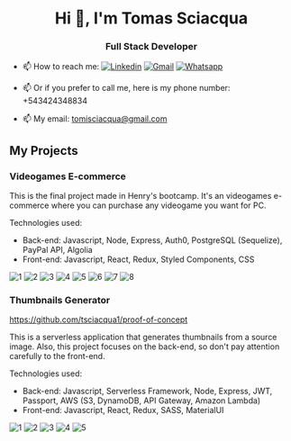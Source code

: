 <h1 align="center">Hi 👋, I'm Tomas Sciacqua</h1>
<h3 align="center">Full Stack Developer</h3>

- 📫 How to reach me: [![Linkedin](https://img.shields.io/badge/LinkedIn-0077B5?style=for-the-badge&logo=linkedin&logoColor=white)](https://www.linkedin.com/in/tomas-sciacqua) [![Gmail](https://img.shields.io/badge/Gmail-D14836?style=for-the-badge&logo=gmail&logoColor=white)](mailto:tomisciacqua@gmail.com) [![Whatsapp](https://img.shields.io/badge/WhatsApp-25D366?style=for-the-badge&logo=whatsapp&logoColor=white)](https://api.whatsapp.com/send/?phone=543424348834&text&app_absent=0)

- 📫 Or if you prefer to call me, here is my phone number: +543424348834

- 📫 My email: tomisciacqua@gmail.com

## My Projects

### Videogames E-commerce

This is the final project made in Henry's bootcamp. It's an videogames e-commerce where you can purchase any videogame you want for PC.

Technologies used:

- Back-end:
  Javascript, Node, Express, Auth0, PostgreSQL (Sequelize), PayPal API, Algolia
- Front-end:
  Javascript, React, Redux, Styled Components, CSS

<img src="/images/videogames-ecommerce/1.png" alt="1"/>
<img src="/images/videogames-ecommerce/2.png" alt="2"/>
<img src="/images/videogames-ecommerce/3.png" alt="3"/>
<img src="/images/videogames-ecommerce/4.png" alt="4"/>
<img src="/images/videogames-ecommerce/5.png" alt="5"/>
<img src="/images/videogames-ecommerce/6.png" alt="6"/>
<img src="/images/videogames-ecommerce/7.png" alt="7"/>
<img src="/images/videogames-ecommerce/8.png" alt="8"/>

<br />

### Thumbnails Generator

https://github.com/tsciacqua1/proof-of-concept

This is a serverless application that generates thumbnails from a source image. Also, this project focuses on the back-end, so don't pay attention carefully to the front-end.

Technologies used:

- Back-end:
  Javascript, Serverless Framework, Node, Express, JWT, Passport, AWS (S3, DynamoDB, API Gateway, Amazon Lambda)
- Front-end:
  Javascript, React, Redux, SASS, MaterialUI

<img src="/images/thumbnails-generator/1.png" alt="1"/>
<img src="/images/thumbnails-generator/2.png" alt="2"/>
<img src="/images/thumbnails-generator/3.png" alt="3"/>
<img src="/images/thumbnails-generator/4.png" alt="4"/>
<img src="/images/thumbnails-generator/5.png" alt="5"/>
